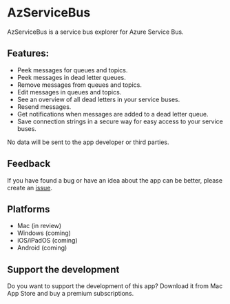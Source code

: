 # AzServiceBus

AzServiceBus is a service bus explorer for Azure Service Bus. 

## Features:
* Peek messages for queues and topics.
* Peek messages in dead letter queues.
* Remove messages from queues and topics.
* Edit messages in queues and topics.
* See an overview of all dead letters in your service buses.
* Resend messages.
* Get notifications when messages are added to a dead letter queue.
* Save connection strings in a secure way for easy access to your service buses.

No data will be sent to the app developer or third parties.

## Feedback
If you have found a bug or have an idea about the app can be better, please create an [issue](https://github.com/dhindrik/AzServiceBus/issues).

## Platforms
* Mac (in review)
* Windows (coming)
* iOS/iPadOS (coming)
* Android (coming)

## Support the development
Do you want to support the development of this app? Download it from Mac App Store and buy a premium subscriptions.



